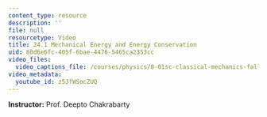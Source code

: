 ```yaml
---
content_type: resource
description: ''
file: null
resourcetype: Video
title: 24.1 Mechanical Energy and Energy Conservation
uid: 80d6e6fc-405f-6bae-4476-5465ca2353cc
video_files:
  video_captions_file: /courses/physics/8-01sc-classical-mechanics-fall-2016/week-8-potential-energy-and-energy-conservation/24.1-mechanical-energy-and-energy-conservation/24.1-mechanical-energy-and-energy-conservation/z5JfWSocZUQ.vtt
video_metadata:
  youtube_id: z5JfWSocZUQ
---
```


**Instructor:** Prof. Deepto Chakrabarty